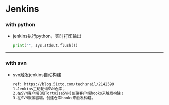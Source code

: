 # Jenkins

### with python

* jenkins执行python，实时打印输出

  ``` python
  print("", sys.stdout.flush())
  ```

  



---



### with svn

* svn触发jenkins自动构建

  ``` tex
  ref: https://blog.51cto.com/techsnail/2142599
  1.Jenkins主动轮询SVN仓库；
  2.在SVN客户端(如TortoiseSVN)创建客户端hooks来触发构建；
  3.在SVN服务器端，创建仓库hooks来触发构建。
  ```

  

